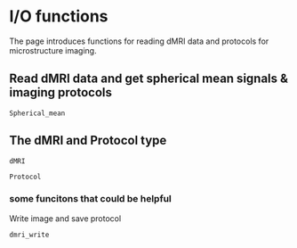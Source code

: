 # I/O functions

The page introduces functions for reading dMRI data and protocols for microstructure imaging.

## Read dMRI data and get spherical mean signals & imaging protocols
```@docs
Spherical_mean
```
## The dMRI and Protocol type

```@docs
dMRI
```

```@docs
Protocol
```

### some funcitons that could be helpful 

Write image and save protocol
```@docs
dmri_write
```
